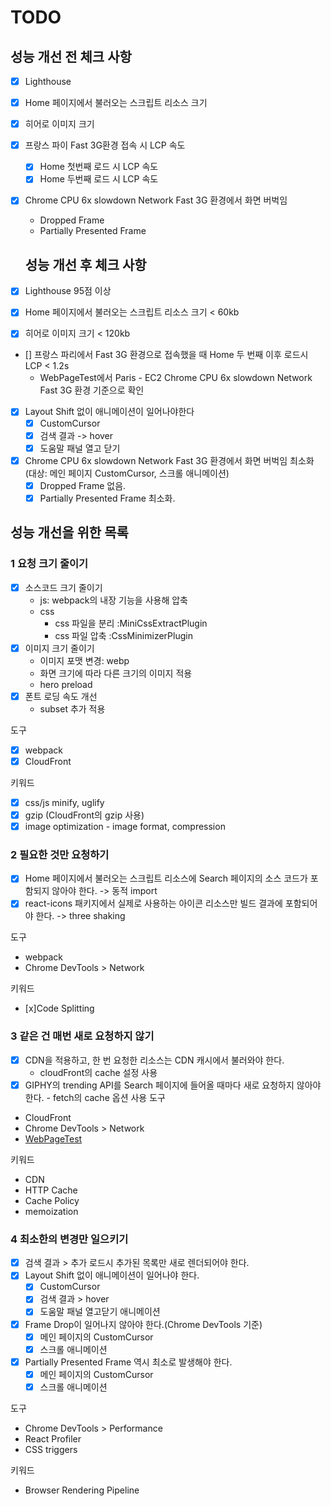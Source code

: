 # TODO

## 성능 개선 전 체크 사항

- [x] Lighthouse
- [x] Home 페이지에서 불러오는 스크립트 리소스 크기
- [x] 히어로 이미지 크기
- [x] 프랑스 파이 Fast 3G환경 접속 시 LCP 속도
  - [x] Home 첫번째 로드 시 LCP 속도
  - [x] Home 두번째 로드 시 LCP 속도
- [x] Chrome CPU 6x slowdown Network Fast 3G 환경에서 화면 버벅임

  - Dropped Frame
  - Partially Presented Frame

  ## 성능 개선 후 체크 사항

- [x] Lighthouse 95점 이상
- [x] Home 페이지에서 불러오는 스크립트 리소스 크기 < 60kb
- [x] 히어로 이미지 크기 < 120kb
- [] 프랑스 파리에서 Fast 3G 환경으로 접속했을 때 Home 두 번째 이후 로드시 LCP < 1.2s
  - WebPageTest에서 Paris - EC2 Chrome CPU 6x slowdown Network Fast 3G 환경 기준으로 확인
- [x] Layout Shift 없이 애니메이션이 일어나야한다
  - [x] CustomCursor
  - [x] 검색 결과 -> hover
  - [x] 도움말 패널 열고 닫기
- [x] Chrome CPU 6x slowdown Network Fast 3G 환경에서 화면 버벅임 최소화 (대상: 메인 페이지 CustomCursor, 스크롤 애니메이션)
  - [x] Dropped Frame 없음.
  - [x] Partially Presented Frame 최소화.

## 성능 개선을 위한 목록

### 1 요청 크기 줄이기

- [x] 소스코드 크기 줄이기
  - js: webpack의 내장 기능을 사용해 압축
  - css
    - css 파일을 분리 :MiniCssExtractPlugin
    - css 파일 압축 :CssMinimizerPlugin
- [x] 이미지 크기 줄이기
  - 이미지 포맷 변경: webp
  - 화면 크기에 따라 다른 크기의 이미지 적용
  - hero preload
- [x] 폰트 로딩 속도 개선
  - subset 추가 적용

도구

- [x] webpack
- [x] CloudFront

키워드

- [x] css/js minify, uglify
- [x] gzip (CloudFront의 gzip 사용)
- [x] image optimization - image format, compression

### 2 필요한 것만 요청하기

- [x] Home 페이지에서 불러오는 스크립트 리소스에 Search 페이지의 소스 코드가 포함되지 않아야 한다. -> 동적 import
- [x] react-icons 패키지에서 실제로 사용하는 아이콘 리소스만 빌드 결과에 포함되어야 한다. -> three shaking

도구

- webpack
- Chrome DevTools > Network

키워드

- [x]Code Splitting

### 3 같은 건 매번 새로 요청하지 않기

- [x] CDN을 적용하고, 한 번 요청한 리소스는 CDN 캐시에서 불러와야 한다.
  - cloudFront의 cache 설정 사용
- [x] GIPHY의 trending API를 Search 페이지에 들어올 때마다 새로 요청하지 않아야 한다. - fetch의 cache 옵션 사용
      도구

- CloudFront
- Chrome DevTools > Network
- [WebPageTest](https://www.webpagetest.org/)

키워드

- CDN
- HTTP Cache
- Cache Policy
- memoization

### 4 최소한의 변경만 일으키기

- [x] 검색 결과 > 추가 로드시 추가된 목록만 새로 렌더되어야 한다.
- [x] Layout Shift 없이 애니메이션이 일어나야 한다.
  - [x] CustomCursor
  - [x] 검색 결과 > hover
  - [x] 도움말 패널 열고닫기 애니메이션
- [x] Frame Drop이 일어나지 않아야 한다.(Chrome DevTools 기준)
  - [x] 메인 페이지의 CustomCursor
  - [x] 스크롤 애니메이션
- [x] Partially Presented Frame 역시 최소로 발생해야 한다.
  - [x] 메인 페이지의 CustomCursor
  - [x] 스크롤 애니메이션

도구

- Chrome DevTools > Performance
- React Profiler
- CSS triggers

키워드

- Browser Rendering Pipeline
